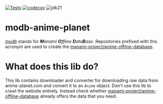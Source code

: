 [![Tests](https://github.com/manami-project/modb-anime-planet/actions/workflows/tests.yml/badge.svg)](https://github.com/manami-project/modb-anime-planet/actions/workflows/tests.yml) [![codecov](https://codecov.io/gh/manami-project/modb-anime-planet/graph/badge.svg?token=LXNCJUKLEQ)](https://codecov.io/gh/manami-project/modb-anime-planet) ![jdk21](https://img.shields.io/badge/jdk-21-informational)
# modb-anime-planet
_[modb](https://github.com/manami-project?tab=repositories&q=modb&type=source)_ stands for _**M**anami **O**ffline **D**ata**B**ase_. Repositories prefixed with this acronym are used to create the [manami-project/anime-offline-database](https://github.com/manami-project/anime-offline-database).

# What does this lib do?
This lib contains downloader and converter for downloading raw data from anime-planet.com and convert it to an `Anime` object.
Don't use this lib to crawl the website entirely. Instead check whether [manami-project/anime-offline-database](https://github.com/manami-project/anime-offline-database) already offers the data that you need.